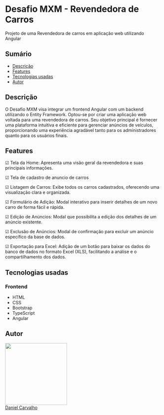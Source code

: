 # Desafio MXM - Revendedora de Carros

Projeto de uma Revendedora de carros em aplicação web utilizando Angular

## Sumário

- [Descrição](#descrição)
- [Features](#features)
- [Tecnologias usadas](#tecnologias-usadas)
- [Autor](#autor)
<!-- - [Deploy](#deploy) -->

## Descrição
O Desafio MXM visa integrar um frontend Angular com um backend utilizando o Entity Framework. Optou-se por criar uma aplicação web voltada para uma revendedora de carros. Seu objetivo principal é fornecer uma plataforma intuitiva e eficiente para gerenciar anúncios de veículos, proporcionando uma experiência agradável tanto para os administradores quanto para os usuários finais.


## Features



☑ Tela da Home: Apresenta uma visão geral da revendedora e suas principais informações.

☑ Tela de cadastro de anuncio de carros

☑ Listagem de Carros: Exibe todos os carros cadastrados, oferecendo uma visualização clara e organizada.

☑ Formulário de Adição: Modal interativo para inserir detalhes de um novo carro de forma fácil e rápida.

☑ Edição de Anúncios: Modal que possibilita a edição dos detalhes de um anúncio existente.

☑ Exclusão de Anúncios: Modal de confirmação para excluir um anúncio específico da base de dados.

☑ Exportação para Excel: Adição de um botão para baixar os dados do banco de dados no formato Excel (XLS), facilitando a análise e o compartilhamento dos dados.


## Tecnologias usadas

### Frontend

- HTML
- CSS
- Bootstrap
- TypeScript
- Angular



## Autor



<div align=""><img src="https://avatars.githubusercontent.com/u/104596788?v=4" width="200px;" alt=""/></div>

<div align=""><a href="https://github.com/DanieelCarvalho](https://www.linkedin.com/in/daniel-carvalho-dev/">Daniel Carvalho</a></div>







<!-- ## Deploy

O deploy do projeto foi feito no serviço Vercel.

🚀 Deploy: https://pac-pay.vercel.app/inicio -->
